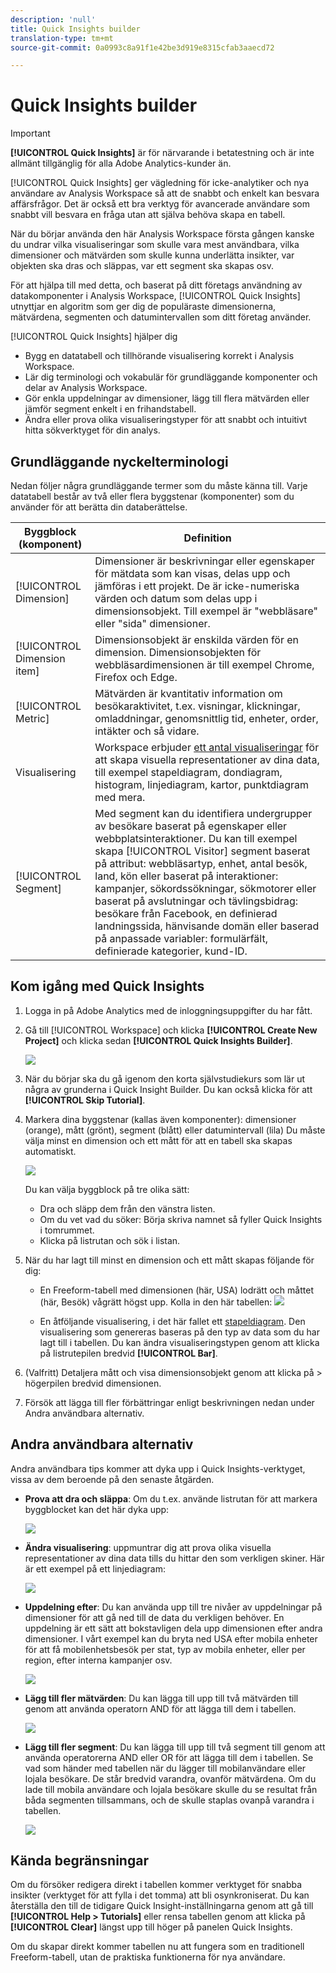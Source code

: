 ```yaml
---
description: 'null'
title: Quick Insights builder
translation-type: tm+mt
source-git-commit: 0a0993c8a91f1e42be3d919e8315cfab3aaecd72

---
```



# Quick Insights builder

>[!IMPORTANT]
>
>**[!UICONTROL Quick Insights]** är för närvarande i betatestning och är inte allmänt tillgänglig för alla Adobe Analytics-kunder än.

[!UICONTROL Quick Insights] ger vägledning för icke-analytiker och nya användare av Analysis Workspace så att de snabbt och enkelt kan besvara affärsfrågor. Det är också ett bra verktyg för avancerade användare som snabbt vill besvara en fråga utan att själva behöva skapa en tabell.

När du börjar använda den här Analysis Workspace första gången kanske du undrar vilka visualiseringar som skulle vara mest användbara, vilka dimensioner och mätvärden som skulle kunna underlätta insikter, var objekten ska dras och släppas, var ett segment ska skapas osv.

För att hjälpa till med detta, och baserat på ditt företags användning av datakomponenter i Analysis Workspace, [!UICONTROL Quick Insights] utnyttjar en algoritm som ger dig de populäraste dimensionerna, mätvärdena, segmenten och datumintervallen som ditt företag använder.

[!UICONTROL Quick Insights] hjälper dig

* Bygg en datatabell och tillhörande visualisering korrekt i Analysis Workspace.
* Lär dig terminologi och vokabulär för grundläggande komponenter och delar av Analysis Workspace.
* Gör enkla uppdelningar av dimensioner, lägg till flera mätvärden eller jämför segment enkelt i en frihandstabell.
* Ändra eller prova olika visualiseringstyper för att snabbt och intuitivt hitta sökverktyget för din analys.

## Grundläggande nyckelterminologi

Nedan följer några grundläggande termer som du måste känna till. Varje datatabell består av två eller flera byggstenar (komponenter) som du använder för att berätta din databerättelse.

| Byggblock (komponent) | Definition |
|---|---|
| [!UICONTROL Dimension] | Dimensioner är beskrivningar eller egenskaper för mätdata som kan visas, delas upp och jämföras i ett projekt. De är icke-numeriska värden och datum som delas upp i dimensionsobjekt. Till exempel är &quot;webbläsare&quot; eller &quot;sida&quot; dimensioner. |
| [!UICONTROL Dimension item] | Dimensionsobjekt är enskilda värden för en dimension. Dimensionsobjekten för webbläsardimensionen är till exempel Chrome, Firefox och Edge. |
| [!UICONTROL Metric] | Mätvärden är kvantitativ information om besökaraktivitet, t.ex. visningar, klickningar, omladdningar, genomsnittlig tid, enheter, order, intäkter och så vidare. |
| Visualisering | Workspace erbjuder [ett antal visualiseringar](/help/analyze/analysis-workspace/visualizations/t-sync-visualization.md) för att skapa visuella representationer av dina data, till exempel stapeldiagram, dondiagram, histogram, linjediagram, kartor, punktdiagram med mera. |
| [!UICONTROL Segment] | Med segment kan du identifiera undergrupper av besökare baserat på egenskaper eller webbplatsinteraktioner. Du kan till exempel skapa [!UICONTROL Visitor] segment baserat på attribut: webbläsartyp, enhet, antal besök, land, kön eller baserat på interaktioner: kampanjer, sökordssökningar, sökmotorer eller baserat på avslutningar och tävlingsbidrag: besökare från Facebook, en definierad landningssida, hänvisande domän eller baserad på anpassade variabler: formulärfält, definierade kategorier, kund-ID. |

## Kom igång med Quick Insights

1. Logga in på Adobe Analytics med de inloggningsuppgifter du har fått.
1. Gå till [!UICONTROL Workspace] och klicka **[!UICONTROL Create New Project]** och klicka sedan **[!UICONTROL Quick Insights Builder]**.

   ![](assets/qibuilder.png)

1. När du börjar ska du gå igenom den korta självstudiekurs som lär ut några av grunderna i Quick Insight Builder. Du kan också klicka för att **[!UICONTROL Skip Tutorial]**.
1. Markera dina byggstenar (kallas även komponenter): dimensioner (orange), mått (grönt), segment (blått) eller datumintervall (lila) Du måste välja minst en dimension och ett mått för att en tabell ska skapas automatiskt.

   ![](assets/qibuilder2.png)

   Du kan välja byggblock på tre olika sätt:
   * Dra och släpp dem från den vänstra listen.
   * Om du vet vad du söker: Börja skriva namnet så fyller Quick Insights i tomrummet.
   * Klicka på listrutan och sök i listan.

1. När du har lagt till minst en dimension och ett mått skapas följande för dig:

   * En Freeform-tabell med dimensionen (här, USA) lodrätt och måttet (här, Besök) vågrätt högst upp. Kolla in den här tabellen:
   ![](assets/qibuilder3.png)


   * En åtföljande visualisering, i det här fallet ett [stapeldiagram](/help/analyze/analysis-workspace/visualizations/bar.md). Den visualisering som genereras baseras på den typ av data som du har lagt till i tabellen. Du kan ändra visualiseringstypen genom att klicka på listrutepilen bredvid **[!UICONTROL Bar]**.


1. (Valfritt) Detaljera mått och visa dimensionsobjekt genom att klicka på > högerpilen bredvid dimensionen.

1. Försök att lägga till fler förbättringar enligt beskrivningen nedan under Andra användbara alternativ.

## Andra användbara alternativ

Andra användbara tips kommer att dyka upp i Quick Insights-verktyget, vissa av dem beroende på den senaste åtgärden.

* **Prova att dra och släppa**: Om du t.ex. använde listrutan för att markera byggblocket kan det här dyka upp:

   ![](assets/qibuilder4.png)

* **Ändra visualisering**: uppmuntrar dig att prova olika visuella representationer av dina data tills du hittar den som verkligen skiner. Här är ett exempel på ett linjediagram:

   ![](assets/qibuilder8.png)

* **Uppdelning efter**: Du kan använda upp till tre nivåer av uppdelningar på dimensioner för att gå ned till de data du verkligen behöver. En uppdelning är ett sätt att bokstavligen dela upp dimensionen efter andra dimensioner. I vårt exempel kan du bryta ned USA efter mobila enheter för att få mobilenhetsbesök per stat, typ av mobila enheter, eller per region, efter interna kampanjer osv.

   ![](assets/qibuilder5.png)

* **Lägg till fler mätvärden**: Du kan lägga till upp till två mätvärden till genom att använda operatorn AND för att lägga till dem i tabellen.

   ![](assets/qibuilder6.png)

* **Lägg till fler segment**: Du kan lägga till upp till två segment till genom att använda operatorerna AND eller OR för att lägga till dem i tabellen. Se vad som händer med tabellen när du lägger till mobilanvändare eller lojala besökare. De står bredvid varandra, ovanför mätvärdena. Om du lade till mobila användare och lojala besökare skulle du se resultat från båda segmenten tillsammans, och de skulle staplas ovanpå varandra i tabellen.

   ![](assets/qibuilder7.png)

## Kända begränsningar

Om du försöker redigera direkt i tabellen kommer verktyget för snabba insikter (verktyget för att fylla i det tomma) att bli osynkroniserat. Du kan återställa den till de tidigare Quick Insight-inställningarna genom att gå till **[!UICONTROL Help > Tutorials]** eller rensa tabellen genom att klicka på **[!UICONTROL Clear]** längst upp till höger på panelen Quick Insights.

Om du skapar direkt kommer tabellen nu att fungera som en traditionell Freeform-tabell, utan de praktiska funktionerna för nya användare.

